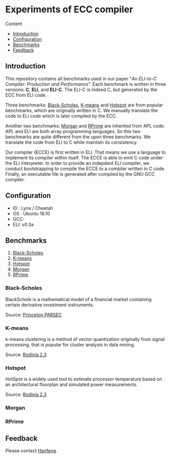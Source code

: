 # Experiments of ECC compiler

Content

- [Introduction](#introduction)
- [Configuration](#configuration)
- [Benchmarks](#benchmarks)
- [Feedback](#feedback)

## Introduction

This repository contains all benchmarks used in our paper "*An ELI-to-C Compiler:
Production and Performance*". Each benchmark is written in three versions:
**C**, **ELI**, and **ELI-C**.  The ELI-C is indeed C, but generated by
the ECC from ELI code.

Three benchmarks: [Black-Scholes](#black-scholes), [K-means](#k-means) and
[Hotspot](#hotspot) are from popular benchmarks, which are originally written
in C.  We manually translate the code to ELI code which is later compiled by
the ECC.

Another two benchmarks: [Morgan](#morgan) and [RPrime](#rprime) are inherited
from APL code.  APL and ELI are both array programming languages.  So this two
benchmarks are quite different from the upon three benchmarks.  We translate
the code from ELI to C while maintain its consistency.

Our compiler (ECCE) is first written in ELI. That means we use a language to
implement its compiler within itself.  The ECCE is able to emit C code under
the ELI interpreter. In order to provide an indepdent ELI compiler, we conduct
bootstrapping to compile the ECCE to a compiler written in C code.  Finally, an
executable file is generated after compiled by the GNU GCC compiler.

## Configuration

- ID : Lynx / Cheetah
- OS : Ubuntu 16.10
- GCC: 
- ELI: v0.3a

## Benchmarks

1. [Black-Scholes](#black-scholes)
2. [K-means](#k-means)
3. [Hotspot](#hotspot)
4. [Morgan](#morgan)
5. [RPrime](#rprime)

### Black-Scholes

BlackSchole is a mathematical model of a financial market containing certain derivative investment instruments.

Source: [Princeton PARSEC](http://parsec.cs.princeton.edu/download.htm)

### K-means

k-means clustering is a method of vector quantization originally from signal processing, that is popular for cluster analysis in data mining.

Source: [Rodinia 2.3](http://lava.cs.virginia.edu/Rodinia/)

### Hotspot

HotSpot is a widely used tool to estimate processor temperature based on an architectural floorplan and simulated power measurements.

Source: [Rodinia 2.3](http://lava.cs.virginia.edu/Rodinia/)

### Morgan

### RPrime

## Feedback

Please contact [Hanfeng](mailto:hanfeng.chen@mail.mcgill.ca).
